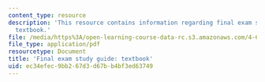 ```yaml
---
content_type: resource
description: 'This resource contains information regarding final exam study guide:
  textbook.'
file: /media/https%3A/open-learning-course-data-rc.s3.amazonaws.com/4-605-introduction-to-the-history-and-theory-of-architecture-spring-2012/ec34efec9bb267d3d67bb4bf3ed63749_MIT4_605S12_stdy_finl_txt.pdf
file_type: application/pdf
resourcetype: Document
title: 'Final exam study guide: textbook'
uid: ec34efec-9bb2-67d3-d67b-b4bf3ed63749
---
```


